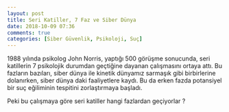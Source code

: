 ```yaml
---
layout: post
title: Seri Katiller, 7 Faz ve Siber Dünya
date: 2018-10-09 07:36
comments: true
categories: [Siber Güvenlik, Psikoloji, Suç]
---
```


1988 yılında psikolog John Norris, yaptığı 500 görüşme sonucunda, seri katillerin 7 psikolojik durumdan geçtiğine dayanan çalışmasını ortaya attı. Bu fazların bazıları, siber dünya ile kinetik dünyamız sarmaşık gibi birbirlerine dolanırken, siber dünya daki faaliyetlere kaydı. Bu da erken fazda potansiyel bir suç eğiliminin tespitini zorlaştırmaya başladı. 
 <!--more-->

Peki bu çalışmaya göre seri katiller hangi fazlardan geçiyorlar ? 


